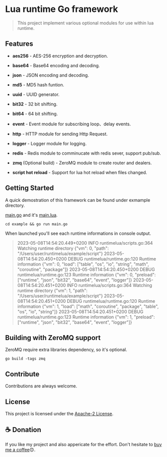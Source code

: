 # Lua runtime Go framework

> This project implement various optional modules for use within lua runtime.

## Features

* **aes256** - AES-256 encryption and decryption.
* **base64** - Base64 encoding and decoding.
* **json** - JSON encoding and decoding.
* **md5** - MD5 hash funtion.
* **uuid** - UUID generator.
* **bit32** - 32 bit shifting.
* **bit64** - 64 bit shifting.

* **event** - Event module for subscribing loop、delay events.
* **http** - HTTP module for sending Http Request.
* **logger** - Logger module for logging.
* **redis** - Redis module to comminucate with redis sever, support pub/sub.
* **zmq** (Optional build) - ZeroMQ module to create router and dealers.

* **script hot reload** - Support for lua hot reload when files changed.

## Getting Started

A quick demostration of this framework can be found under exmample directory. 

[main.go](./example/main.go) and it's [main.lua](./example/script/main.lua).

```shell
cd example && go run main.go
```

When launched you'll see each runtime informations in console output.

> 2023-05-08T14:54:20.449+0200    INFO    runtimelua/scripts.go:364       Watching runtime directory      {"vm": 0, "path": "/Users/user/runtimelua/example/script"}
> 2023-05-08T14:54:20.450+0200    DEBUG   runtimelua/runtime.go:120       Runtime information     {"vm": 0, "load": ["table", "os", "io", "string", "math", "coroutine", "package"]}
> 2023-05-08T14:54:20.450+0200    DEBUG   runtimelua/runtime.go:123       Runtime information     {"vm": 0, "preload": ["runtime", "json", "bit32", "base64", "event", "logger"]}
> 2023-05-08T14:54:20.451+0200    INFO    runtimelua/scripts.go:364       Watching runtime directory      {"vm": 1, "path": "/Users/user/runtimelua/example/script"}
> 2023-05-08T14:54:20.451+0200    DEBUG   runtimelua/runtime.go:120       Runtime information     {"vm": 1, "load": ["math", "coroutine", "package", "table", "os", "io", "string"]}
> 2023-05-08T14:54:20.451+0200    DEBUG   runtimelua/runtime.go:123       Runtime information     {"vm": 1, "preload": ["runtime", "json", "bit32", "base64", "event", "logger"]}

## Building with ZeroMQ support

ZeroMQ require extra libraries dependency, so it's optional.

```shell
go build -tags zmq
```

## Contribute

Contributions are always welcome.

## License

This project is licensed under the [Apache-2 License](./LICENSE).

## :coffee: Donation

If you like my project and also appericate for the effort. Don't hesitate to [buy me a coffee](https://ko-fi.com/deflinhec)😊.